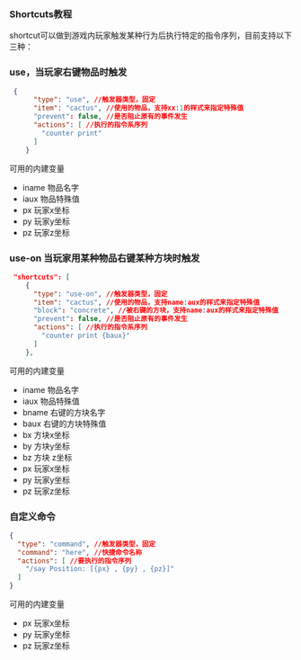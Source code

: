 ### Shortcuts教程

shortcut可以做到游戏内玩家触发某种行为后执行特定的指令序列，目前支持以下三种：

### use，当玩家右键物品时触发

```json
 {
      "type": "use", //触发器类型，固定
      "item": "cactus", //使用的物品，支持xx:1的样式来指定特殊值
      "prevent": false, //是否阻止原有的事件发生
      "actions": [ //执行的指令系序列
        "counter print"
      ]
    }
```

可用的内建变量

- iname 物品名字
- iaux 物品特殊值
- px 玩家x坐标
- py 玩家y坐标
- pz 玩家z坐标

### use-on 当玩家用某种物品右键某种方块时触发

```json
 "shortcuts": [
    {
      "type": "use-on", //触发器类型，固定
      "item": "cactus", //使用的物品，支持name:aux的样式来指定特殊值
      "block": "concrete", //被右键的方块，支持name:aux的样式来指定特殊值
      "prevent": false, //是否阻止原有的事件发生
      "actions": [ //执行的指令系序列
        "counter print {baux}"
      ]
    },
```

可用的内建变量

- iname 物品名字
- iaux 物品特殊值
- bname 右键的方块名字
- baux 右键的方块特殊值
- bx 方块x坐标
- by 方块y坐标
- bz 方块 z坐标
- px 玩家x坐标
- py 玩家y坐标
- pz 玩家z坐标

### 自定义命令

```json
{
  "type": "command", //触发器类型，固定
  "command": "here", //快捷命令名称
  "actions": [ //要执行的指令序列
    "/say Position: [{px} , {py} , {pz}]"
  ]
}
```

可用的内建变量

- px 玩家x坐标
- py 玩家y坐标
- pz 玩家z坐标
